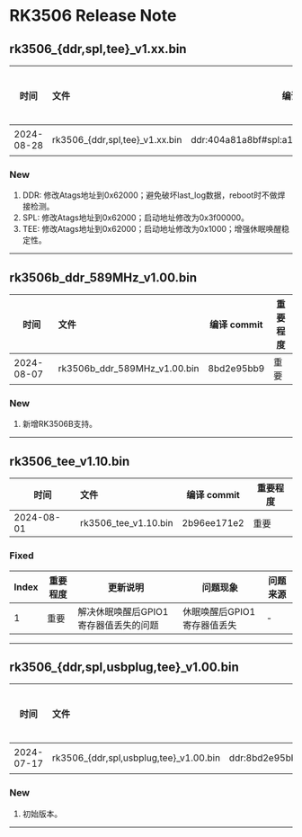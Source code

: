 # RK3506 Release Note

## rk3506_{ddr,spl,tee}_v1.xx.bin

| 时间       | 文件                        | 编译 commit | 重要程度 |
| ---------- | :-------------------------- | ----------- | -------- |
| 2024-08-28 | rk3506_{ddr,spl,tee}_v1.xx.bin | ddr:404a81a8bf#spl:a106936cd3c#tee:6c78a7d8cb3 | 重要     |

### New

1. DDR: 修改Atags地址到0x62000；避免破坏last_log数据，reboot时不做焊接检测。
2. SPL: 修改Atags地址到0x62000；启动地址修改为0x3f00000。
3. TEE: 修改Atags地址到0x62000；启动地址修改为0x1000；增强休眠唤醒稳定性。

------

## rk3506b_ddr_589MHz_v1.00.bin

| 时间       | 文件                         | 编译 commit | 重要程度 |
| ---------- | :--------------------------- | ----------- | -------- |
| 2024-08-07 | rk3506b_ddr_589MHz_v1.00.bin | 8bd2e95bb9  | 重要     |

### New

1. 新增RK3506B支持。

------

## rk3506_tee_v1.10.bin

| 时间       | 文件                 | 编译 commit | 重要程度 |
| ---------- | :------------------- | ----------- | -------- |
| 2024-08-01 | rk3506_tee_v1.10.bin | 2b96ee171e2 | 重要     |

### Fixed

| Index | 重要程度 | 更新说明                              | 问题现象                    | 问题来源 |
| ----- | -------- | ------------------------------------- | --------------------------- | -------- |
| 1     | 重要     | 解决休眠唤醒后GPIO1寄存器值丢失的问题 | 休眠唤醒后GPIO1寄存器值丢失 | -        |

------

## rk3506_{ddr,spl,usbplug,tee}_v1.00.bin

| 时间       | 文件                               | 编译 commit                                    | 重要程度 |
| ---------- | :--------------------------------- | ---------------------------------------------- | -------- |
| 2024-07-17 | rk3506_{ddr,spl,usbplug,tee}_v1.00.bin | ddr:8bd2e95bb9#spl:c80444b1e9a#usbplug:b9b1493#tee:1bfd9b50333 | 普通     |

### New

1. 初始版本。

------

